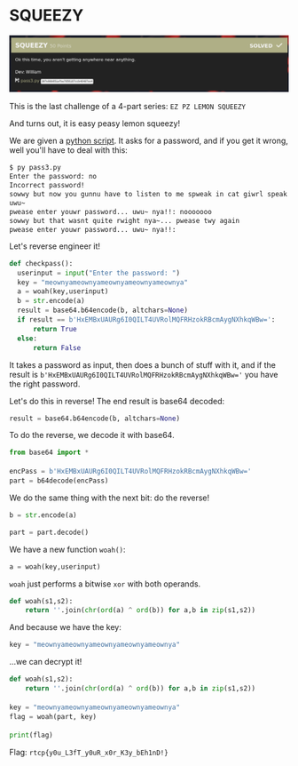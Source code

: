 # SQUEEZY

![](chall.png)

This is the last challenge of a 4-part series: `EZ PZ LEMON SQUEEZY`

And turns out, it is easy peasy lemon squeezy!

We are given a [python script](pass3.py). It asks for a password, and if you get it wrong, well you'll have to deal with this:

```
$ py pass3.py
Enter the password: no
Incorrect password!
sowwy but now you gunnu have to listen to me spweak in cat giwrl speak uwu~
pwease enter youwr password... uwu~ nya!!: nooooooo
sowwy but that wasnt quite rwight nya~... pwease twy again
pwease enter youwr password... uwu~ nya!!:
```

Let's reverse engineer it!

```python
def checkpass():
  userinput = input("Enter the password: ")
  key = "meownyameownyameownyameownyameownya"
  a = woah(key,userinput)
  b = str.encode(a)
  result = base64.b64encode(b, altchars=None)
  if result == b'HxEMBxUAURg6I0QILT4UVRolMQFRHzokRBcmAygNXhkqWBw=':
      return True
  else:
      return False
```

It takes a password as input, then does a bunch of stuff with it, and if the result is `b'HxEMBxUAURg6I0QILT4UVRolMQFRHzokRBcmAygNXhkqWBw='` you have the right password.

Let's do this in reverse! The end result is base64 decoded:

```python
result = base64.b64encode(b, altchars=None)
```

To do the reverse, we decode it with base64.

```python
from base64 import *

encPass = b'HxEMBxUAURg6I0QILT4UVRolMQFRHzokRBcmAygNXhkqWBw='
part = b64decode(encPass)
```

We do the same thing with the next bit: do the reverse!

```python
b = str.encode(a)
```

```python
part = part.decode()
```

We have a new function `woah()`:

```python
a = woah(key,userinput)
```

`woah` just performs a bitwise `xor`  with both operands.

```python
def woah(s1,s2):
    return ''.join(chr(ord(a) ^ ord(b)) for a,b in zip(s1,s2))
```

And because we have the key:

```python
key = "meownyameownyameownyameownyameownya"
```

...we can decrypt it!

```python
def woah(s1,s2):
    return ''.join(chr(ord(a) ^ ord(b)) for a,b in zip(s1,s2))

key = "meownyameownyameownyameownyameownya"
flag = woah(part, key)

print(flag)
```

Flag: `rtcp{y0u_L3fT_y0uR_x0r_K3y_bEh1nD!}`
